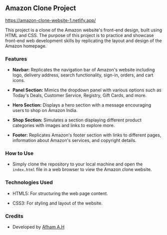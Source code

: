 ## Amazon Clone Project
https://amazon-clone-website-1.netlify.app/

This project is a clone of the Amazon website's front-end design, built using HTML and CSS. The purpose of this project is to practice and showcase front-end web development skills by replicating the layout and design of the Amazon homepage.

### Features

- **Navbar:** Replicates the navigation bar of Amazon's website including logo, delivery address, search functionality, sign-in, orders, and cart icons.
  
- **Panel Section:** Mimics the dropdown panel with various options such as Today's Deals, Customer Service, Registry, Gift Cards, and more.
  
- **Hero Section:** Displays a hero section with a message encouraging users to shop on Amazon India.
  
- **Shop Section:** Simulates a section displaying different product categories with images and links to explore more.
  
- **Footer:** Replicates Amazon's footer section with links to different pages, information about Amazon's services, and copyright details.

### How to Use

- Simply clone the repository to your local machine and open the `index.html` file in a web browser to view the Amazon clone website.

### Technologies Used

- HTML5: For structuring the web page content.
  
- CSS3: For styling and layout of the website.

### Credits

- Developed by [Afham A.H](https://github.com/Afhamhasan)

